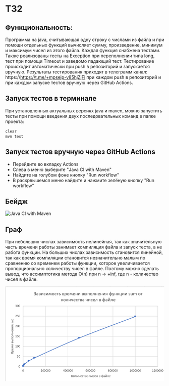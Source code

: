 # ТЗ2

## Функциональность:
Программа на java, считывающая одну строку с числами из файла и при помощи отдельных функций вычисляет сумму, произведение, минимум и максимум чисел из этого файла. Каждая функция снабжена тестами. Также реализованы тесты на Exception при переполнении типа long, тест при помощи Timeout и заведомо падающий тест. Тестирование происходит автоматически при push в репозиторий и запускается вручную. Результаты тестирования приходят в телеграмм канал: https://https://t.me/+mpsejp-v85hjZjFi при каждом push в репозиторий и при каждом запуске тестов вручную через GitHub Actions. 

## Запуск тестов в терминале
При установленных актуальных версиях java и maven, можно запустить тесты при помощи введения двух последовательных команд в папке проекта: 
```
clear
mvn test
```

## Запуск тестов вручную через GitHub Actions
- Перейдите во вкладку Actions
- Слева в меню выберите "Java CI with Maven"
- Найдите на голубом фоне кнопку "Run workflow"
- В раскрвышемся меню найдите и нажмите зелёную кнопку "Run workflow"

## Бейдж
![Java CI with Maven](https://github.com/TheGrandApple/TZ2/actions/workflows/maven.yml/badge.svg)

## Граф
При небольших числах зависимость нелинейная, так как значительную часть времени работы занимает компиляция файла и запуск теста, а не работа функции. На больших числах зависимость становится линейной, так как время компиляции становится незначительно малым по сравнению со временем работы функции, которое увеличивается пропорционально количеству чисел в файле. Поэтому можно сделать вывод, что ассимптотика метода О(n) при n -> +inf, где n - количество чисел в файле.

![graph](graph.png?raw=true "Title")
